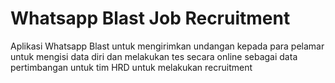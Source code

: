 # Whatsapp Blast Job Recruitment

Aplikasi Whatsapp Blast untuk mengirimkan undangan kepada para pelamar untuk mengisi data diri dan melakukan tes secara online 
sebagai data pertimbangan untuk tim HRD untuk melakukan recruitment
